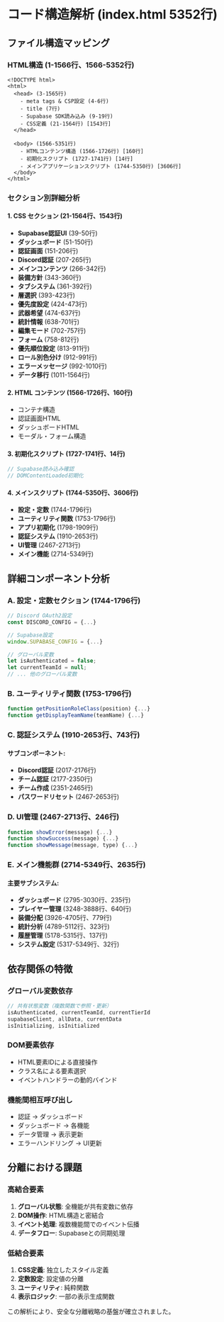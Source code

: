 # コード構造解析 (index.html 5352行)

## ファイル構造マッピング

### HTML構造 (1-1566行、1566-5352行)
```
<!DOCTYPE html>
<html>
  <head> (3-1565行)
    - meta tags & CSP設定 (4-6行)
    - title (7行)
    - Supabase SDK読み込み (9-19行)
    - CSS定義 (21-1564行) [1543行]
  </head>

  <body> (1566-5351行)
    - HTMLコンテンツ構造 (1566-1726行) [160行]
    - 初期化スクリプト (1727-1741行) [14行]
    - メインアプリケーションスクリプト (1744-5350行) [3606行]
  </body>
</html>
```

### セクション別詳細分析

#### 1. CSS セクション (21-1564行、1543行)
- **Supabase認証UI** (39-50行)
- **ダッシュボード** (51-150行)
- **認証画面** (151-206行)
- **Discord認証** (207-265行)
- **メインコンテンツ** (266-342行)
- **装備方針** (343-360行)
- **タブシステム** (361-392行)
- **層選択** (393-423行)
- **優先度設定** (424-473行)
- **武器希望** (474-637行)
- **統計情報** (638-701行)
- **編集モード** (702-757行)
- **フォーム** (758-812行)
- **優先順位設定** (813-911行)
- **ロール別色分け** (912-991行)
- **エラーメッセージ** (992-1010行)
- **データ移行** (1011-1564行)

#### 2. HTML コンテンツ (1566-1726行、160行)
- コンテナ構造
- 認証画面HTML
- ダッシュボードHTML
- モーダル・フォーム構造

#### 3. 初期化スクリプト (1727-1741行、14行)
```javascript
// Supabase読み込み確認
// DOMContentLoaded初期化
```

#### 4. メインスクリプト (1744-5350行、3606行)
- **設定・定数** (1744-1796行)
- **ユーティリティ関数** (1753-1796行)
- **アプリ初期化** (1798-1909行)
- **認証システム** (1910-2653行)
- **UI管理** (2467-2713行)
- **メイン機能** (2714-5349行)

## 詳細コンポーネント分析

### A. 設定・定数セクション (1744-1796行)
```javascript
// Discord OAuth2設定
const DISCORD_CONFIG = {...}

// Supabase設定
window.SUPABASE_CONFIG = {...}

// グローバル変数
let isAuthenticated = false;
let currentTeamId = null;
// ... 他のグローバル変数
```

### B. ユーティリティ関数 (1753-1796行)
```javascript
function getPositionRoleClass(position) {...}
function getDisplayTeamName(teamName) {...}
```

### C. 認証システム (1910-2653行、743行)
#### サブコンポーネント:
- **Discord認証** (2017-2176行)
- **チーム認証** (2177-2350行)
- **チーム作成** (2351-2465行)
- **パスワードリセット** (2467-2653行)

### D. UI管理 (2467-2713行、246行)
```javascript
function showError(message) {...}
function showSuccess(message) {...}
function showMessage(message, type) {...}
```

### E. メイン機能群 (2714-5349行、2635行)
#### 主要サブシステム:
- **ダッシュボード** (2795-3030行、235行)
- **プレイヤー管理** (3248-3888行、640行)
- **装備分配** (3926-4705行、779行)
- **統計分析** (4789-5112行、323行)
- **履歴管理** (5178-5315行、137行)
- **システム設定** (5317-5349行、32行)

## 依存関係の特徴

### グローバル変数依存
```javascript
// 共有状態変数（複数関数で参照・更新）
isAuthenticated, currentTeamId, currentTierId
supabaseClient, allData, currentData
isInitializing, isInitialized
```

### DOM要素依存
- HTML要素IDによる直接操作
- クラス名による要素選択
- イベントハンドラーの動的バインド

### 機能間相互呼び出し
- 認証 → ダッシュボード
- ダッシュボード → 各機能
- データ管理 → 表示更新
- エラーハンドリング → UI更新

## 分離における課題

### 高結合要素
1. **グローバル状態**: 全機能が共有変数に依存
2. **DOM操作**: HTML構造と密結合
3. **イベント処理**: 複数機能間でのイベント伝播
4. **データフロー**: Supabaseとの同期処理

### 低結合要素
1. **CSS定義**: 独立したスタイル定義
2. **定数設定**: 設定値の分離
3. **ユーティリティ**: 純粋関数
4. **表示ロジック**: 一部の表示生成関数

この解析により、安全な分離戦略の基盤が確立されました。